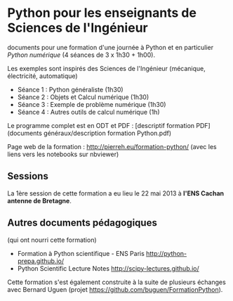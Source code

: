 Python pour les enseignants de Sciences de l'Ingénieur
======================================================

documents pour une formation d'une journée à Python
et en particulier _Python numérique_  (4 séances de 3 x 1h30 + 1h00).

Les exemples sont inspirés des Sciences de l'Ingénieur (mécanique, électricité, automatique)

* Séance 1 : Python généraliste (1h30)
* Séance 2 : Objets et Calcul numérique (1h30)
* Séance 3 : Exemple de problème numérique (1h30)
* Séance 4 : Autres outils de calcul numérique (1h)

Le programme complet est en ODT et PDF : [descriptif formation PDF](documents généraux/description formation Python.pdf)

Page web de la formation : http://pierreh.eu/formation-python/
(avec les liens vers les notebooks sur nbviewer)


Sessions
--------

La 1ère session de cette formation a eu lieu le 22 mai 2013 à
__l'ENS Cachan antenne de Bretagne__.


Autres documents pédagogiques
-----------------------------
(qui ont nourri cette formation)

* Formation à Python scientifique - ENS Paris http://python-prepa.github.io/
* Python Scientific Lecture Notes http://scipy-lectures.github.io/

Cette formation s'est également construite à la suite de plusieurs échanges avec Bernard Uguen (projet https://github.com/buguen/FormationPython).
